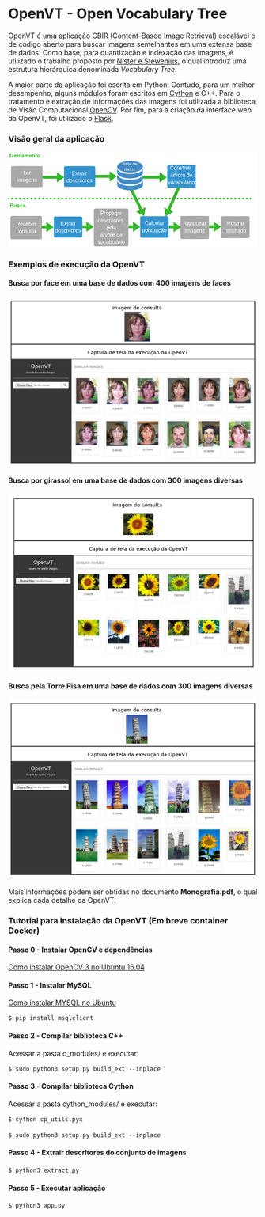 # OpenVT - Open Vocabulary Tree

OpenVT é uma aplicação CBIR (Content-Based Image Retrieval) escalável e de código aberto para buscar imagens semelhantes em uma extensa base de dados. Como base, para quantização e indexação das imagens, é utilizado o trabalho proposto por [Nister e Stewenius](https://ieeexplore.ieee.org/document/1641018/), o qual introduz uma estrutura hierárquica denominada *Vocabulary Tree*.

A maior parte da aplicação foi escrita em Python. Contudo, para um melhor desempenho, alguns módulos foram escritos em [Cython](http://cython.org/) e C++. Para o tratamento e extração de informações das imagens foi utilizada a biblioteca de Visão Computacional [OpenCV](https://opencv.org/). Por fim, para a criação da interface web da OpenVT, foi utilizado o [Flask](http://flask.pocoo.org/).

### Visão geral da aplicação

![teste](https://github.com/giullianopaz/OpenVT/blob/master/visao_geral.png "Visão Geral")

### Exemplos de execução da OpenVT

#### Busca por face em uma base de dados com 400 imagens de faces
![](https://github.com/giullianopaz/OpenVT/blob/master/face.png "Busca por Face")

#### Busca por girassol em uma base de dados com 300 imagens diversas
![](https://github.com/giullianopaz/OpenVT/blob/master/girassol.png "Busca por Girassol")

#### Busca pela Torre Pisa em uma base de dados com 300 imagens diversas
![](https://github.com/giullianopaz/OpenVT/blob/master/pisa.png "Busca pela Torre Pisa")

Mais informações podem ser obtidas no documento **Monografia.pdf**, o qual explica cada detalhe da OpenVT.

### Tutorial para instalação da OpenVT (Em breve container Docker)

#### Passo 0 - Instalar OpenCV e dependências

[Como instalar OpenCV 3 no Ubuntu 16.04](https://www.pyimagesearch.com/2016/10/24/ubuntu-16-04-how-to-install-opencv/)

#### Passo 1 - Instalar MySQL

[Como instalar MYSQL no Ubuntu](https://www.digitalocean.com/community/tutorials/how-to-install-mysql-on-ubuntu-16-04)
	
	$ pip install msqlclient

#### Passo 2 - Compilar biblioteca C++ 
	
Acessar a pasta c_modules/ e executar:
	
	$ sudo python3 setup.py build_ext --inplace

#### Passo 3 - Compilar biblioteca Cython
	
Acessar a pasta cython_modules/ e executar:
    	
	$ cython cp_utils.pyx 
	
	$ sudo python3 setup.py build_ext --inplace

#### Passo 4 - Extrair descritores do conjunto de imagens

	$ python3 extract.py

#### Passo 5 - Executar aplicação

   	$ python3 app.py
